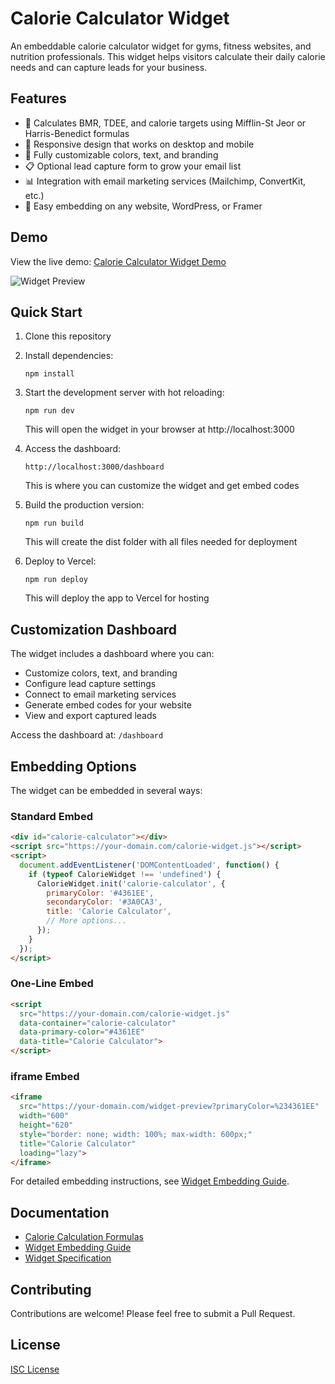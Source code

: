 # Calorie Calculator Widget

An embeddable calorie calculator widget for gyms, fitness websites, and nutrition professionals. This widget helps visitors calculate their daily calorie needs and can capture leads for your business.

## Features

- 🧮 Calculates BMR, TDEE, and calorie targets using Mifflin-St Jeor or Harris-Benedict formulas
- 📱 Responsive design that works on desktop and mobile
- 🎨 Fully customizable colors, text, and branding
- 📋 Optional lead capture form to grow your email list
- 📊 Integration with email marketing services (Mailchimp, ConvertKit, etc.)
- 🔌 Easy embedding on any website, WordPress, or Framer

## Demo

View the live demo: [Calorie Calculator Widget Demo](https://your-demo-url.com)

![Widget Preview](preview.png)

## Quick Start

1. Clone this repository
2. Install dependencies:
   ```
   npm install
   ```
3. Start the development server with hot reloading:
   ```
   npm run dev
   ```
   This will open the widget in your browser at http://localhost:3000

4. Access the dashboard:
   ```
   http://localhost:3000/dashboard
   ```
   This is where you can customize the widget and get embed codes

5. Build the production version:
   ```
   npm run build
   ```
   This will create the dist folder with all files needed for deployment

6. Deploy to Vercel:
   ```
   npm run deploy
   ```
   This will deploy the app to Vercel for hosting

## Customization Dashboard

The widget includes a dashboard where you can:

- Customize colors, text, and branding
- Configure lead capture settings
- Connect to email marketing services
- Generate embed codes for your website
- View and export captured leads

Access the dashboard at: `/dashboard`

## Embedding Options

The widget can be embedded in several ways:

### Standard Embed

```html
<div id="calorie-calculator"></div>
<script src="https://your-domain.com/calorie-widget.js"></script>
<script>
  document.addEventListener('DOMContentLoaded', function() {
    if (typeof CalorieWidget !== 'undefined') {
      CalorieWidget.init('calorie-calculator', {
        primaryColor: '#4361EE',
        secondaryColor: '#3A0CA3',
        title: 'Calorie Calculator',
        // More options...
      });
    }
  });
</script>
```

### One-Line Embed

```html
<script 
  src="https://your-domain.com/calorie-widget.js" 
  data-container="calorie-calculator" 
  data-primary-color="#4361EE" 
  data-title="Calorie Calculator">
</script>
```

### iframe Embed

```html
<iframe 
  src="https://your-domain.com/widget-preview?primaryColor=%234361EE" 
  width="600" 
  height="620" 
  style="border: none; width: 100%; max-width: 600px;" 
  title="Calorie Calculator" 
  loading="lazy">
</iframe>
```

For detailed embedding instructions, see [Widget Embedding Guide](ai-docs/widget-embedding.md).

## Documentation

- [Calorie Calculation Formulas](ai-docs/calorie-formulas.md)
- [Widget Embedding Guide](ai-docs/widget-embedding.md)
- [Widget Specification](specs/calorie-calculator-widget-specification.md)

## Contributing

Contributions are welcome! Please feel free to submit a Pull Request.

## License

[ISC License](LICENSE)